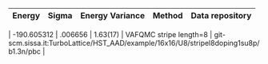 |       Energy          |  Sigma          | Energy Variance  |  Method                                                          | Data repository                |
| ----------------------| ----------------| -----------------|------------------------------------------------------------------|------------------------------- |

|   -190.605312   |   .006656   |    1.63(17)   | VAFQMC stripe length=8 | git-scm.sissa.it:TurboLattice/HST_AAD/example/16x16/U8/stripel8doping1su8p/b1.3n/pbc |
